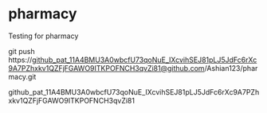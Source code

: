 # pharmacy
Testing for pharmacy

git push https://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@github.com/Ashian123/pharmacy.git

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